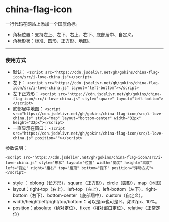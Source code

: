 # china-flag-icon
一行代码在网站上添加一个国旗角标。
* 角标位置：支持左上、左下、右上、右下、底部居中、自定义。
* 角标形状：标准、圆形、正方形、地图。

---

### 使用方式

* 默认：
`<script src="https://cdn.jsdelivr.net/gh/gokins/china-flag-icon/src/i-love-china.js"></script> `
* 左下：
`<script src="https://cdn.jsdelivr.net/gh/gokins/china-flag-icon/src/i-love-china.js" layout="left-bottom"></script> `
* 左下正方形：
`<script src="https://cdn.jsdelivr.net/gh/gokins/china-flag-icon/src/i-love-china.js" style="square" layout="left-bottom"></script> `
* 底部居中地图：
`<script src="https://cdn.jsdelivr.net/gh/gokins/china-flag-icon/src/i-love-china.js" style="map" layout="bottom-center" width="32px" height="32px"></script> `
* 一直显示在窗口：
`<script src="https://cdn.jsdelivr.net/gh/gokins/china-flag-icon/src/i-love-china.js" position=""></script> `

参数说明：

`<script src="https://cdn.jsdelivr.net/gh/gokins/china-flag-icon/src/i-love-china.js" style="形状" layout="位置" width="宽度" height="高度" left="距左" right="距右" top="距顶" bottom="距下" position="浮动方式"></script> `

* style ： oblong（长方形），square（正方形），circle（圆形），map（地图）
* layout：right-top（右上）、left-top（左上）、left-bottom（左下）、right-bottom（右下）、bottom-center（底部居中）、custom（自定义）。
* width/height/left/right/top/bottom：可以是px也可是%，如32px、10%。
* position：absolute（绝对定位）、fixed（相对窗口定位）、relative（正常定位）

